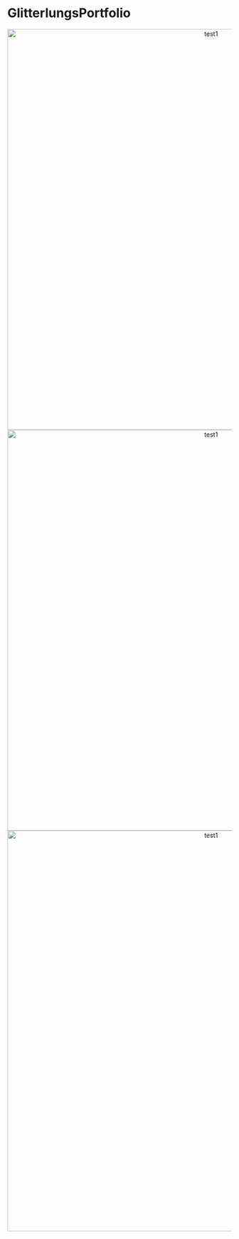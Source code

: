 # GlitterlungsPortfolio
<p align="center">
  <img width="900" alt="test1" src="https://user-images.githubusercontent.com/72377506/195948688-4058abb5-dd9b-4871-9a0c-4e62c19cddf1.png">
  <br>
  <img width="900" alt="test1" src="https://user-images.githubusercontent.com/72377506/195948704-1b579e2a-8959-4edf-978b-93cbe055a7d2.png">
  <br>
  <img width="900" alt="test1" src="https://user-images.githubusercontent.com/72377506/195948710-39ce9dbe-78c4-48bf-a711-e90e34ee56d0.png">
</p>
